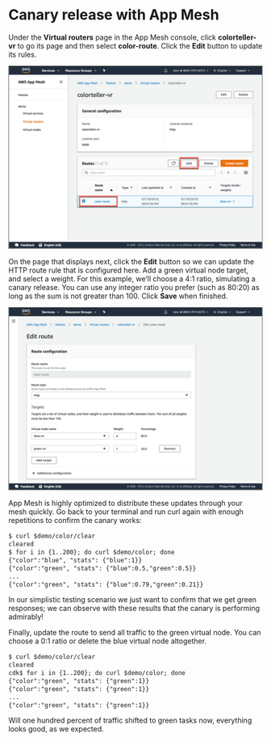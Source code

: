 # Canary release with App Mesh

Under the **Virtual routers** page in the App Mesh console, click **colorteller-vr** to go its page and then select **color-route**. Click the **Edit** button to update its rules.

![Updating the the route for the virtual router](../.gitbook/assets/configure-mesh-1.png)

On the page that displays next, click the **Edit** button so we can update the HTTP route rule that is configured here. Add a green virtual node target, and select a weight. For this example, we’ll choose a 4:1 ratio, simulating a canary release. You can use any integer ratio you prefer \(such as 80:20\) as long as the sum is not greater than 100. Click **Save** when finished.

![Applying a weight to distribute traffic](../.gitbook/assets/configure-mesh-2.png)

App Mesh is highly optimized to distribute these updates through your mesh quickly. Go back to your terminal and run curl again with enough repetitions to confirm the canary works:  


```text
$ curl $demo/color/clear
cleared
$ for i in {1..200}; do curl $demo/color; done
{"color":"blue", "stats": {"blue":1}}
{"color":"green", "stats": {"blue":0.5,"green":0.5}}
...
{"color":"green", "stats": {"blue":0.79,"green":0.21}}
```

  
In our simplistic testing scenario we just want to confirm that we get green responses; we can observe with these results that the canary is performing admirably!  
  
Finally, update the route to send all traffic to the green virtual node. You can choose a 0:1 ratio or delete the blue virtual node altogether.

```text
$ curl $demo/color/clear
cleared
cdk$ for i in {1..200}; do curl $demo/color; done
{"color":"green", "stats": {"green":1}}
{"color":"green", "stats": {"green":1}}
...
{"color":"green", "stats": {"green":1}}
```

  
Will one hundred percent of traffic shifted to green tasks now, everything looks good, as we expected.


